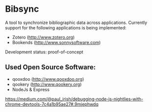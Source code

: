 Bibsync
=======

A tool to synchronize bibliographic data across applications. Currently support
for the following applications is being implemented:

- Zotero (http://www.zotero.org)
- Bookends (http://www.sonnysoftware.com)

Development status: proof-of-concept

Used Open Source Software:
--------------------------
- qooxdoo (http://www.qooxdoo.org)
- qookery (http://www.qookery.org)
- NodeJs & Express


https://medium.com/@paul_irish/debugging-node-js-nightlies-with-chrome-devtools-7c4a1b95ae27#.9mjephwdq
